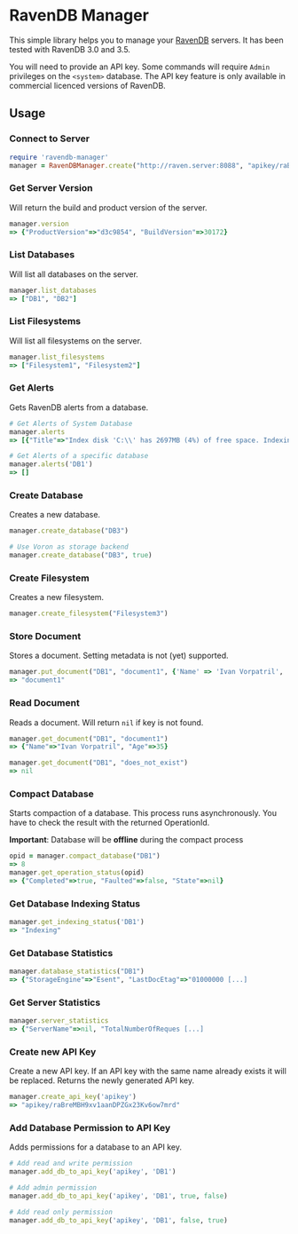# RavenDB Manager
This simple library helps you to manage your [RavenDB](https://ravendb.net/) servers. It has been tested with RavenDB 3.0 and 3.5.

You will need to provide an API key. Some commands will require `Admin` privileges on the `<system>` database. The API key feature is only available in commercial licenced versions of RavenDB.

## Usage

### Connect to Server
```ruby
require 'ravendb-manager'
manager = RavenDBManager.create("http://raven.server:8088", "apikey/raBreMBH9xv1aanDPZGx23Kv6ow7mrd")
```

### Get Server Version
Will return the build and product version of the server.
```ruby
manager.version
=> {"ProductVersion"=>"d3c9854", "BuildVersion"=>30172}
```

### List Databases
Will list all databases on the server.
```ruby
manager.list_databases
=> ["DB1", "DB2"]
```

### List Filesystems
Will list all filesystems on the server.
```ruby
manager.list_filesystems
=> ["Filesystem1", "Filesystem2"]
```

### Get Alerts
Gets RavenDB alerts from a database.
```ruby
# Get Alerts of System Database
manager.alerts
=> [{"Title"=>"Index disk 'C:\\' has 2697MB (4%) of free space. Indexing will be disabled when it reaches 2048MB.", "CreatedAt"=>"2017-04-18T14:35:25.1926262Z", "Observed"=>false, "LastDismissedAt"=>nil, "Message"=>nil, "AlertLevel"=>"Warning", "Exception"=>nil, "UniqueKey"=>"Free space warning (index)"}]

# Get Alerts of a specific database
manager.alerts('DB1')
=> []
```

### Create Database
Creates a new database.
```ruby
manager.create_database("DB3")

# Use Voron as storage backend
manager.create_database("DB3", true)
```

### Create Filesystem
Creates a new filesystem.
```ruby
manager.create_filesystem("Filesystem3")
```

### Store Document
Stores a document. Setting metadata is not (yet) supported.
```ruby
manager.put_document("DB1", "document1", {'Name' => 'Ivan Vorpatril', 'Age' => 35})
=> "document1"
```

### Read Document
Reads a document. Will return `nil` if key is not found.
```ruby
manager.get_document("DB1", "document1")
=> {"Name"=>"Ivan Vorpatril", "Age"=>35}

manager.get_document("DB1", "does_not_exist")
=> nil
```

### Compact Database
Starts compaction of a database. This process runs asynchronously. You have to check the result with the returned OperationId.

**Important**: Database will be **offline** during the compact process
```ruby
opid = manager.compact_database("DB1")
=> 8
manager.get_operation_status(opid)
=> {"Completed"=>true, "Faulted"=>false, "State"=>nil}
```

### Get Database Indexing Status
```ruby
manager.get_indexing_status('DB1')
=> "Indexing"
```

### Get Database Statistics
```ruby
manager.database_statistics("DB1")
=> {"StorageEngine"=>"Esent", "LastDocEtag"=>"01000000 [...]
```

### Get Server Statistics
```ruby
manager.server_statistics
=> {"ServerName"=>nil, "TotalNumberOfReques [...]
```

### Create new API Key
Create a new API key. If an API key with the same name already exists it will be replaced. Returns the newly generated API key.
```ruby
manager.create_api_key('apikey')
=> "apikey/raBreMBH9xv1aanDPZGx23Kv6ow7mrd"
```

### Add Database Permission to API Key
Adds permissions for a database to an API key.

```ruby
# Add read and write permission
manager.add_db_to_api_key('apikey', 'DB1')

# Add admin permission
manager.add_db_to_api_key('apikey', 'DB1', true, false)

# Add read only permission
manager.add_db_to_api_key('apikey', 'DB1', false, true)
```